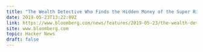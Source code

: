 ```yaml
---
title: "The Wealth Detective Who Finds the Hidden Money of the Super Rich"
date: 2019-05-23T13:22:09Z
link: https://www.bloomberg.com/news/features/2019-05-23/the-wealth-detective-who-finds-the-hidden-money-of-the-super-rich?utm_medium=RSS&utm_source=hune
site: www.bloomberg.com
topic: Hacker News
draft: false
---
```

